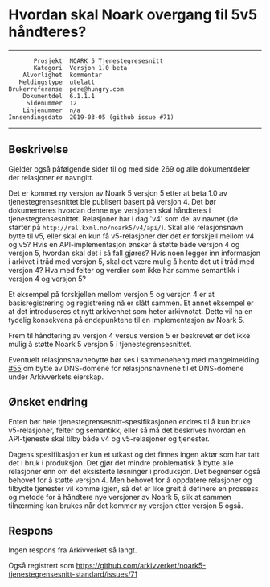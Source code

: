 Hvordan skal Noark overgang til 5v5 håndteres?
==============================================

 ------------------  ---------------------------------
           Prosjekt  NOARK 5 Tjenestegresesnitt
           Kategori  Versjon 1.0 beta
        Alvorlighet  kommentar
       Meldingstype  utelatt
    Brukerreferanse  pere@hungry.com
        Dokumentdel  6.1.1.1
         Sidenummer  12
        Linjenummer  n/a
    Innsendingsdato  2019-03-05 (github issue #71)
 ------------------  ---------------------------------

Beskrivelse
-----------

Gjelder også påfølgende sider til og med side 269 og alle
dokumentdeler der relasjoner er navngitt.

Det er kommet ny versjon av Noark 5 versjon 5 etter at beta 1.0 av
tjenestegrensesnittet ble publisert basert på versjon 4.  Det bør
dokumenteres hvordan denne nye versjonen skal håndteres i
tjenestegrensesnittet.  Relasjoner har i dag 'v4' som del av navnet
(de starter på ```http://rel.kxml.no/noark5/v4/api/```).  Skal alle
relasjonsnavn bytte til v5, eller skal en kun få v5-relasjoner der det
er forskjell mellom v4 og v5?  Hvis en API-implementasjon ønsker å
støtte både versjon 4 og versjon 5, hvordan skal det i så fall gjøres?
Hvis noen legger inn informasjon i arkivet i tråd med versjon 5, skal
det være mulig å hente det ut i tråd med versjon 4?  Hva med felter og
verdier som ikke har samme semantikk i versjon 4 og versjon 5?

Et eksempel på forskjellen mellom versjon 5 og versjon 4 er at
basisregistrering og registrering nå er slått sammen.  Et annet
eksempel er at det introduseres et nytt arkivenhet som heter
arkivnotat.  Dette vil ha en tydelig konsekvens på endepunktene til en
implementasjon av Noark 5.

Frem til håndtering av versjon 4 versus version 5 er beskrevet er det
ikke mulig å støtte Noark 5 versjon 5 i tjenestegrensesnittet.

Eventuelt relasjonsnavnebytte bør ses i sammeneheng med mangelmelding
[#55](https://github.com/arkivverket/noark5-tjenestegrensesnitt-standard/issues/55)
om bytte av DNS-domene for relasjonsnavnene til et DNS-domene under
Arkivverkets eierskap.

Ønsket endring
--------------

Enten bør hele tjenestegrensesnitt-spesifikasjonen endres til å kun
bruke v5-relasjoner, felter og semantikk, eller så må det beskrives
hvordan en API-tjeneste skal tilby både v4 og v5-relasjoner og
tjenester.

Dagens spesifikasjon er kun et utkast og det finnes ingen aktør som
har tatt det i bruk i produksjon.  Det gjør det mindre problematisk å
bytte alle relasjoner enn om det eksisterte løsninger i produksjon.
Det begrenser også behovet for å støtte versjon 4.  Men behovet for å
oppdatere relasjoner og tilbydte tjenester vil komme igjen, så det er
like greit å definere en prossess og metode for å håndtere nye
versjoner av Noark 5, slik at sammen tilnærming kan brukes når det
kommer ny versjon etter versjon 5 også.

Respons
-------

Ingen respons fra Arkivverket så langt.

Også registrert som
https://github.com/arkivverket/noark5-tjenestegrensesnitt-standard/issues/71